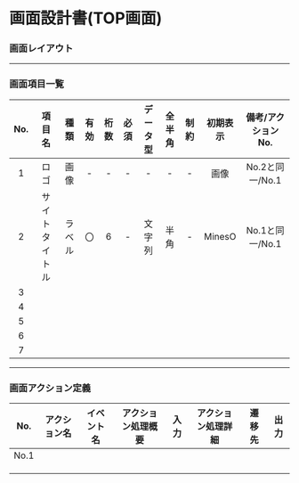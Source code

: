# 画面設計書(TOP画面)
### 画面レイアウト

***

### 画面項目一覧
|No.|項目名|種類|有効|桁数|必須|データ型|全半角|制約|初期表示|備考/アクションNo.|
|:-:|:-:|:-:|:-:|:-:|:-:|:-:|:-:|:-:|:-:|:-:|
|1|ロゴ|画像|-|-|-|-|-|-|画像|No.2と同一/No.1|
|2|サイトタイトル|ラベル|〇|6|-|文字列|半角|-|MinesO|No.1と同一/No.1|
|3|||||||||||
|4|||||||||||
|5|||||||||||
|6|||||||||||
|7|||||||||||

***

### 画面アクション定義
|No.|アクション名|イベント名|アクション処理概要|入力|アクション処理詳細|遷移先|出力|
|:-:|:-:|:-:|:-:|:-:|:-:|:-:|:-:|
|No.1||||||||
|||||||||
|||||||||
|||||||||
